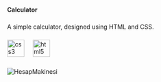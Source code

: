 <h4 align="left">Calculator</h4>

###

<p align="left">A simple calculator, designed using HTML and CSS.</p>

###

<div align="left">
  <img src="https://cdn.jsdelivr.net/gh/devicons/devicon/icons/css3/css3-original.svg" height="40" alt="css3 logo"  />
  <img width="12" />
  <img src="https://cdn.jsdelivr.net/gh/devicons/devicon/icons/html5/html5-original.svg" height="40" alt="html5 logo"  />
</div>

###

<div align="left">
</div>

###

![HesapMakinesi](https://github.com/omerfaruksen/Calculator/assets/109878350/9bdf29b2-d3ed-42e5-afbc-1938891ddf16)
